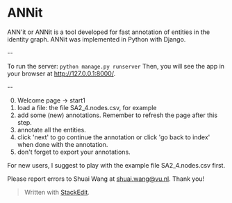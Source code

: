 
# ANNit

ANN'it or ANNit is a tool developed for fast annotation of entities in the identity graph. ANNit was implemented in Python with Django.

--

To run the server:
`python manage.py runserver`
Then, you will see the app in your browser at http://127.0.0.1:8000/.

--

0) Welcome page -> start1
1) load a file: the file SA2_4.nodes.csv, for example
2) add some (new) annotations. Remember to refresh the page after this step.
3) annotate all the entities.
4) click 'next' to go continue the annotation or click 'go back to index' when done with the annotation.
5) don't forget to export your annotations. 

For new users, I suggest to play with the example file SA2_4.nodes.csv first.

Please report errors to Shuai Wang at shuai.wang@vu.nl. Thank you!

> Written with [StackEdit](https://stackedit.io/).

